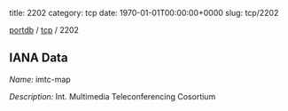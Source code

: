 title: 2202
category: tcp
date: 1970-01-01T00:00:00+0000
slug: tcp/2202

[portdb](/) / [tcp](/category/tcp.html) / 2202


## IANA Data

_Name:_ imtc-map

_Description:_ Int. Multimedia Teleconferencing Cosortium

